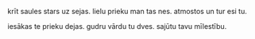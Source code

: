 krīt saules stars uz sejas.
lielu prieku man tas nes.
atmostos un tur esi tu.

iesākas te prieku dejas.
gudru vārdu tu dves.
sajūtu tavu mīlestību.